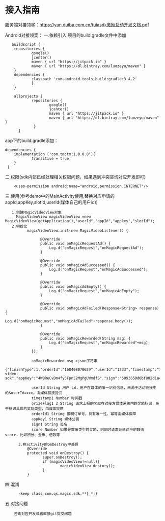 # 接入指南

服务端对接领奖：https://yun.duiba.com.cn/tuiasdk激励互动开发文档.pdf

Android对接领奖：
一.依赖引入
项目的build.gradle文件中添加
       
       buildscript {
        repositories {
                google()
                jcenter()
                maven { url "https://jitpack.io" }
                maven { url "https://dl.bintray.com/luozeyu/maven" }
        }
        dependencies {
                classpath 'com.android.tools.build:gradle:3.4.2'
                }
        }

        allprojects {
                repositories {
                        google()
                        jcenter()
                        maven { url "https://jitpack.io" }
                        maven { url "https://dl.bintray.com/luozeyu/maven" }
                 }
          }

app下的build.gradle添加：

    dependencies {
        implementation ('com.tm:tm:1.0.0.0'){
                transitive = true
        }
     }

二.权限(sdk内部已经处理相关权限问题，如果遇到冲突咨询对应开发即可)

        <uses-permission android:name="android.permission.INTERNET"/>
   
三.使用(参考demo中的MainActivity使用,替换对应申请的appId,appKey,slotId,userId(媒体自己的用户id))

       1.创建MagicVideoView对象
         MagicVideoView magicVideoView =new MagicVideoView(getApplication(),"userId","appId","appkey","slotId");
       2.初始化
              magicVideoView.init(new MagicVideoListener() {

                    @Override
                    public void onMagicRequestAd() {
                        Log.d("onMagicRequest","onMagicRequestAd");
                    }

                    @Override
                    public void onMagicAdSuccessed() {
                        Log.d("onMagicRequest","onMagicAdSuccessed");
                    }

                    @Override
                    public void onMagicAdEmpty() {
                        Log.d("onMagicRequest","onMagicAdEmpty");
                    }

                    @Override
                    public void onMagicAdFailed(Response<String> response) {
                        Log.d("onMagicRequest","onMagicAdFailed"+response.body());
                    }

                    @Override
                    public void onMagicRewarded(String msg) {
                        Log.d("onMagicRequest","onMagicRewarded"+msg);
                    }
                });
                
                onMagicRewarded msg->json字符串
                {"finishType":1,"orderId":"168408070629","userId":"1233","timestamp":"1566791113031","prizeFlag":"ecb-video-sdk","appKey":"4W8ReCvDm4fy3Fpn52MgPgUWmdfS","sign":"5093659d6bf802d1a407df81d6aab9f9","score":null,"reason":"-1","url":null}
                
                userId String 用户 id，用户在媒体的唯一识别信息，来源于活动链接中的&userId=xxx，由媒体拼接提供
                timestamp1 Number 时间戳
                prizeFlag1 2 String 请求上报的奖励在对接方媒体系统内的奖励标识，用于标识具体的奖励类型，由媒体提供
                orderId1 String 推啊订单号，具有唯一性，幂等由媒体保障
                appKey1 String 媒体公钥
                sign1 String 签名
                score Number 如果是数值类型的奖励，则同时请求充值对应的数值 score，比如积分、金币、倍数等
                
          3.在activity的onDestroy中处理
              @Override
              protected void onDestroy() {
                     super.onDestroy();
                     if (magicVideoView!=null){
                             magicVideoView.destory();
                     }
              }
                
四.混淆

          -keep class com.qs.magic.sdk.**{ *;}     

五.对接问题

        咨询对应开发或者直接git提交问题
